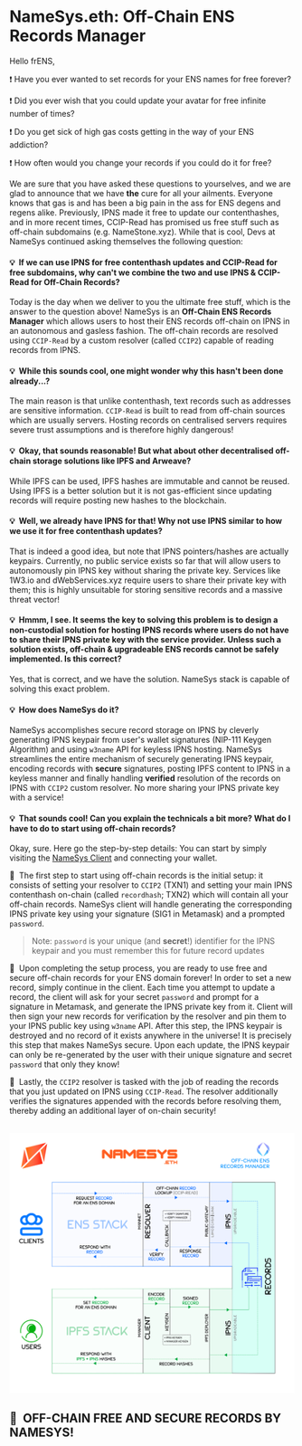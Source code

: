 # NameSys.eth: Off-Chain ENS Records Manager

Hello frENS,

❗ Have you ever wanted to set records for your ENS names for free forever?

❗ Did you ever wish that you could update your avatar for free infinite number of times?

❗ Do you get sick of high gas costs getting in the way of your ENS addiction?

❗ How often would you change your records if you could do it for free?

We are sure that you have asked these questions to yourselves, and we are glad to announce that we have **the** cure for all your ailments. Everyone knows that gas is and has been a big pain in the ass for ENS degens and regens alike. Previously, IPNS made it free to update our contenthashes, and in more recent times, CCIP-Read has promised us free stuff such as off-chain subdomains (e.g. NameStone.xyz). While that is cool, Devs at NameSys continued asking themselves the following question:

#### 💡&nbsp; If we can use IPNS for free contenthash updates and CCIP-Read for free subdomains, why can't we combine the two and use IPNS & CCIP-Read for **Off-Chain Records**?

Today is the day when we deliver to you the ultimate free stuff, which is the answer to the question above! NameSys is an **Off-Chain ENS Records Manager** which allows users to host their ENS records off-chain on IPNS in an autonomous and gasless fashion. The off-chain records are resolved using `CCIP-Read` by a custom resolver (called `CCIP2`) capable of reading records from IPNS.

#### 💡&nbsp; While this sounds cool, one might wonder why this hasn't been done already...?

The main reason is that unlike contenthash, text records such as addresses are sensitive information. `CCIP-Read` is built to read from off-chain sources which are usually servers. Hosting records on centralised servers requires severe trust assumptions and is therefore highly dangerous!

#### 💡&nbsp; Okay, that sounds reasonable! But what about other decentralised off-chain storage solutions like IPFS and Arweave?

While IPFS can be used, IPFS hashes are immutable and cannot be reused. Using IPFS is a better solution but it is not gas-efficient since updating records will require posting new hashes to the blockchain.

#### 💡&nbsp; Well, we already have IPNS for that! Why not use IPNS similar to how we use it for free contenthash updates?

That is indeed a good idea, but note that IPNS pointers/hashes are actually keypairs. Currently, no public service exists so far that will allow users to autonomously pin IPNS key without sharing the private key. Services like 1W3.io and dWebServices.xyz require users to share their private key with them; this is highly unsuitable for storing sensitive records and a massive threat vector!

#### 💡&nbsp; Hmmm, I see. It seems the key to solving this problem is to design a non-custodial solution for hosting IPNS records where users do not have to share their IPNS private key with the service provider. Unless such a solution exists, off-chain & upgradeable ENS records cannot be safely implemented. Is this correct?

Yes, that is correct, and we have the solution. NameSys stack is capable of solving this exact problem.  

#### 💡&nbsp; How does NameSys do it?

NameSys accomplishes secure record storage on IPNS by cleverly generating IPNS keypair from user's wallet signatures (NIP-111 Keygen Algorithm) and using `w3name` API for keyless IPNS hosting. NameSys streamlines the entire mechanism of securely generating IPNS keypair, encoding records with **secure** signatures, posting IPFS content to IPNS in a keyless manner and finally handling **verified** resolution of the records on IPNS with `CCIP2` custom resolver. No more sharing your IPNS private key with a service!

#### 💡&nbsp; That sounds cool! Can you explain the technicals a bit more? What do I have to do to start using off-chain records?

Okay, sure. Here go the step-by-step details: You can start by simply visiting the [NameSys Client](https://namesys.eth.limo) and connecting your wallet.

🧪&nbsp; The first step to start using off-chain records is the initial setup: it consists of setting your resolver to `CCIP2` (TXN1) and setting your main IPNS contenthash on-chain (called `recordhash`; TXN2) which will contain all your off-chain records. NameSys client will handle generating the corresponding IPNS private key using your signature (SIG1 in Metamask) and a prompted `password`.

> Note: `password` is your unique (and **secret**!) identifier for the IPNS keypair and you must remember this for future record updates

🧪&nbsp; Upon completing the setup process, you are ready to use free and secure off-chain records for your ENS domain forever! In order to set a new record, simply continue in the client. Each time you attempt to update a record, the client will ask for your secret `password` and prompt for a signature in Metamask, and generate the IPNS private key from it. Client will then sign your new records for verification by the resolver and pin them to your IPNS public key using `w3name` API. After this step, the IPNS keypair is destroyed and no record of it exists anywhere in the universe! It is precisely this step that makes NameSys secure. Upon each update, the IPNS keypair can only be re-generated by the user with their unique signature and secret `password` that only they know!

🧪&nbsp; Lastly, the `CCIP2` resolver is tasked with the job of reading the records that you just updated on IPNS using `CCIP-Read`. The resolver additionally verifies the signatures appended with the records before resolving them, thereby adding an additional layer of on-chain security!

&nbsp;
![](https://raw.githubusercontent.com/namesys-eth/ccip2-eth-resources/main/graphics/png/fullStack.png)

## 🥳&nbsp; OFF-CHAIN FREE AND SECURE RECORDS BY NAMESYS!
